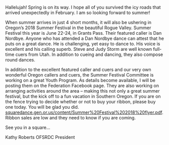 Hallelujah!  Spring is on its way.  I hope all of you survived the icy roads that arrived unexpectedly in February.  I am so looking forward to summer!

When summer arrives in just 4 short months, it will also be ushering in Oregon’s 2018 Summer Festival in the beautiful Rogue Valley.  Summer Festival this year is June 22-24, in Grants Pass.  Their featured caller is Dan Nordbye.  Anyone who has attended a Dan Nordbye dance can attest that he puts on a great dance.  He is challenging, yet easy to dance to.  His voice is excellent and his calling superb.  Steve and Judy Storm are well known full-time cuers from Utah.  In addition to cueing and dancing, they also compose round dances.

In addition to the excellent featured caller and cuers and our very own wonderful Oregon callers and cuers, the Summer Festival Committee is working on a great Youth Program.  As details become available, I will be posting them on the Federation Facebook page. They are also working on arranging activities around the area – making this not only a great summer festival, but the kick off to a fun vacation in Southern Oregon.  If you are on the fence trying to decide whether or not to buy your ribbon, please buy one today.  You will be glad you did.  
[squaredance.gen.or.us/content/Summer%20Festival%202018%20flyer.pdf](http://squaredance.gen.or.us/content/Summer%20Festival%202018%20flyer.pdf).  Ribbon sales are low and they need to know if you are coming.  

See you in a square…

Kathy Roberts
OFSRDC President
